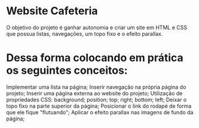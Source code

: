# Website Cafeteria

O objetivo do projeto é ganhar autonomia e criar um site em HTML e CSS que possua listas, navegações, um topo fixo e o efeito parallax.

# Dessa forma colocando em prática os seguintes conceitos:

Implementar uma lista na página;
Inserir navegação na própria página do projeto;
Inserir uma página externa ao website do projeto;
Utilização de propriedades CSS:
background;
position;
top;
right;
bottom;
left;
Deixar o topo fixo na parte superior da página;
Posicionar o link do rodapé de forma que ele fique "flutuando";
Aplicar o efeito parallax nas imagens de fundo da página;
